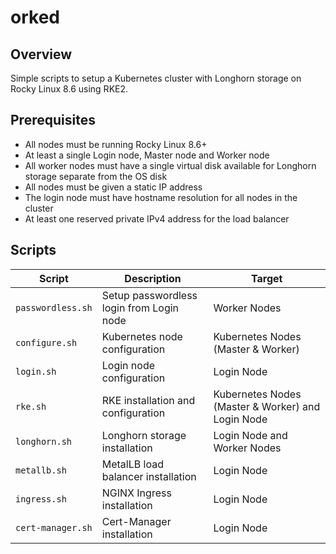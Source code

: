 # orked

## Overview
Simple scripts to setup a Kubernetes cluster with Longhorn storage on Rocky Linux 8.6 using RKE2.

## Prerequisites

- All nodes must be running Rocky Linux 8.6+
- At least a single Login node, Master node and Worker node
- All worker nodes must have a single virtual disk available for Longhorn storage separate from the OS disk
- All nodes must be given a static IP address
- The login node must have hostname resolution for all nodes in the cluster
- At least one reserved private IPv4 address for the load balancer

## Scripts

| Script | Description | Target |
| ------ | ----------- | ------ |
| `passwordless.sh` | Setup passwordless login from Login node | Worker Nodes |
| `configure.sh` | Kubernetes node configuration | Kubernetes Nodes (Master & Worker) |
| `login.sh` | Login node configuration | Login Node |
| `rke.sh` | RKE installation and configuration | Kubernetes Nodes (Master & Worker) and Login Node |
| `longhorn.sh` | Longhorn storage installation | Login Node and Worker Nodes |
| `metallb.sh` | MetalLB load balancer installation | Login Node |
| `ingress.sh` | NGINX Ingress installation | Login Node |
| `cert-manager.sh` | Cert-Manager installation | Login Node |
